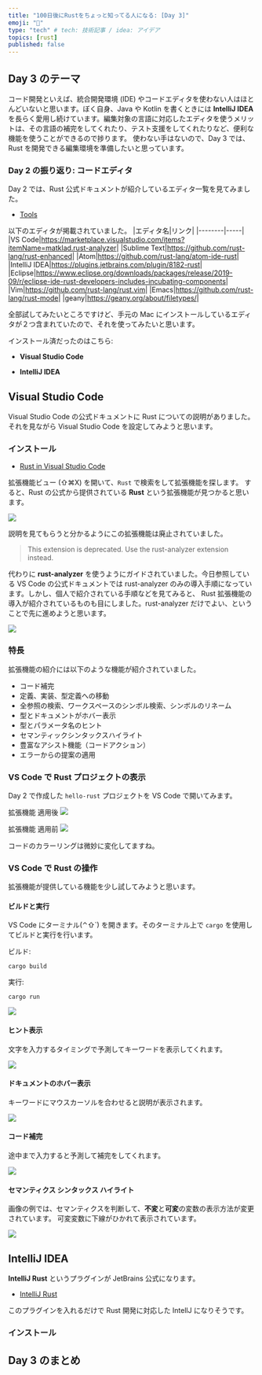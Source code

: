 ```yaml
---
title: "100日後にRustをちょっと知ってる人になる: [Day 3]"
emoji: "🦀"
type: "tech" # tech: 技術記事 / idea: アイデア
topics: [rust]
published: false
---
```


## Day 3 のテーマ

コード開発といえば、統合開発環境 (IDE) やコードエディタを使わない人はほとんどいないと思います。ぼく自身、Java や Kotlin を書くときには **IntelliJ IDEA** を長らく愛用し続けています。編集対象の言語に対応したエディタを使うメリットは、その言語の補完をしてくれたり、テスト支援をしてくれたりなど、便利な機能を使うことができるので捗ります。
使わない手はないので、Day 3 では、Rust を開発できる編集環境を準備したいと思っています。

### Day 2 の振り返り: コードエディタ

Day 2 では、Rust 公式ドキュメントが紹介しているエディタ一覧を見てみました。

- [Tools](https://www.rust-lang.org/tools)

以下のエディタが掲載されていました。
|エディタ名|リンク|
|--------|-----|
|VS Code|<https://marketplace.visualstudio.com/items?itemName=matklad.rust-analyzer>|
|Sublime Text|<https://github.com/rust-lang/rust-enhanced>|
|Atom|<https://github.com/rust-lang/atom-ide-rust>|
|IntelliJ IDEA|<https://plugins.jetbrains.com/plugin/8182-rust>|
|Eclipse|<https://www.eclipse.org/downloads/packages/release/2019-09/r/eclipse-ide-rust-developers-includes-incubating-components>|
|Vim|<https://github.com/rust-lang/rust.vim>|
|Emacs|<https://github.com/rust-lang/rust-mode>|
|geany|<https://geany.org/about/filetypes/>|

全部試してみたいところですけど、手元の Mac にインストールしているエディタが２つ含まれていたので、それを使ってみたいと思います。

インストール済だったのはこちら:

- **Visual Studio Code**

- **IntelliJ IDEA**

## Visual Studio Code

Visual Studio Code の公式ドキュメントに Rust についての説明がありました。それを見ながら Visual Studio Code を設定してみようと思います。

### インストール

- [Rust in Visual Studio Code](https://code.visualstudio.com/docs/languages/rust)

拡張機能ビュー (⇧⌘X) を開いて、`Rust` で検索をして拡張機能を探します。
すると、Rust の公式から提供されている **Rust** という拡張機能が見つかると思います。

![](https://storage.googleapis.com/zenn-user-upload/943a574d2794-20220825.png)

説明を見てもらうと分かるようにこの拡張機能は廃止されていました。

> This extension is deprecated. Use the rust-analyzer extension instead.

代わりに **rust-analyzer** を使うようにガイドされていました。今日参照している VS Code の公式ドキュメントでは rust-analyzer のみの導入手順になっています。しかし、個人で紹介されている手順などを見てみると、 Rust 拡張機能の導入が紹介されているものも目にしました。rust-analyzer だけでよい、ということで先に進めようと思います。

![](https://storage.googleapis.com/zenn-user-upload/5173ed466165-20220825.png)

### 特長

拡張機能の紹介には以下のような機能が紹介されていました。

- コード補完
- 定義、実装、型定義への移動
- 全参照の検索、ワークスペースのシンボル検索、シンボルのリネーム
- 型とドキュメントがホバー表示
- 型とパラメータ名のヒント
- セマンティックシンタックスハイライト
- 豊富なアシスト機能（コードアクション）
- エラーからの提案の適用

### VS Code で Rust プロジェクトの表示

Day 2 で作成した `hello-rust` プロジェクトを VS Code で開いてみます。

拡張機能 適用後
![](https://storage.googleapis.com/zenn-user-upload/2909d489777a-20220825.png)

拡張機能 適用前
![](https://storage.googleapis.com/zenn-user-upload/b10ce609d440-20220825.png)

コードのカラーリングは微妙に変化してますね。

### VS Code で Rust の操作

拡張機能が提供している機能を少し試してみようと思います。

#### ビルドと実行

VS Code にターミナル(⌃⇧\`) を開きます。そのターミナル上で `cargo` を使用してビルドと実行を行います。

ビルド:

```shell
cargo build
```

実行:

```shell
cargo run
```

![](https://storage.googleapis.com/zenn-user-upload/3c50a78c3037-20220825.png)

#### ヒント表示

文字を入力するタイミングで予測してキーワードを表示してくれます。

![](https://storage.googleapis.com/zenn-user-upload/472b7cb84359-20220825.png)

#### ドキュメントのホバー表示

キーワードにマウスカーソルを合わせると説明が表示されます。

![](https://storage.googleapis.com/zenn-user-upload/b290918fb75f-20220825.png)

#### コード補完

途中まで入力すると予測して補完をしてくれます。

![](https://storage.googleapis.com/zenn-user-upload/9679442d7c97-20220825.png)

#### セマンティクス シンタックス ハイライト

画像の例では、セマンティクスを判断して、**不変**と**可変**の変数の表示方法が変更されています。
可変変数に下線がひかれて表示されています。

![](https://storage.googleapis.com/zenn-user-upload/aa5a803afe82-20220825.png)

## IntelliJ IDEA

**IntelliJ Rust** というプラグインが JetBrains 公式になります。

- [IntelliJ Rust](https://www.jetbrains.com/rust/)

このプラグインを入れるだけで Rust 開発に対応した IntellJ になりそうです。

### インストール

## Day 3 のまとめ
